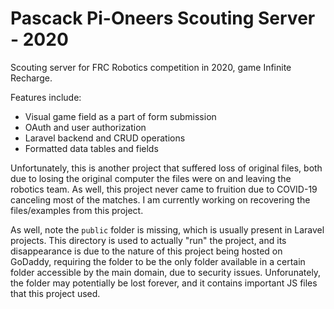 # Pascack Pi-Oneers Scouting Server - 2020
Scouting server for FRC Robotics competition in 2020, game Infinite Recharge.

Features include:
- Visual game field as a part of form submission
- OAuth and user authorization
- Laravel backend and CRUD operations
- Formatted data tables and fields

Unfortunately, this is another project that suffered loss of original files, both due to losing the original computer the files were on and leaving the robotics team. As well, this project never came to fruition due to COVID-19 canceling most of the matches. I am currently working on recovering the files/examples from this project.

As well, note the `public` folder is missing, which is usually present in Laravel projects. This directory is used to actually "run" the project, and its disappearance is due to the nature of this project being hosted on GoDaddy, requiring the folder to be the only folder available in a certain folder accessible by the main domain, due to security issues. Unforunately, the folder may potentially be lost forever, and it contains important JS files that this project used.
